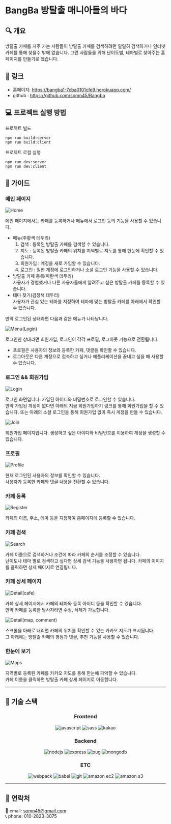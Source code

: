 # BangBa 방탈출 매니아들의 바다

## 🔍 개요

방탈출 카페를 자주 가는 사람들이 방탈출 카페를 검색하려면 일일히 검색하거나 인터넷 카페를 통해 찾을수 밖에 없습니다.
그런 사람들을 위해 난이도별, 테마별로 찾아주는 홈페이지를 만들기로 했습니다.

## 📌 링크

- 홈페이지: https://bangba1-7cba0101cfe9.herokuapp.com/
- github : https://github.com/somn45/Bangba

## 💻 프로젝트 실행 방법

프로젝트 빌드

```
npm run build:server
npm run build:client
```

프로젝트 로컬 실행

```
npm run dev:server
npm run dev:client
```

## 📕 가이드

### 메인 페이지

![Home](<./assets/img/readme/main(modify).png>)

메인 페이지에서는 카페를 등록하거나 메뉴에서 로그인 등의 기능을 사용할 수 있습니다.

- 메뉴(주황색 테두리)
  1. 검색 : 등록된 방탈출 카페를 검색할 수 있습니다.
  2. 지도 : 등록된 방탈출 카페의 위치를 지역별로 지도를 통해 한눈에 확인할 수 있습니다.
  3. 회원가입 : 계정을 새로 가입할 수 있습니다.
  4. 로그인 : 일반 계정에 로그인하거나 소셜 로그인 기능을 사용할 수 있습니다.
- 방탈출 카페 등록(파란색 테두리)  
  사용자가 경험했거나 다른 사용자들에게 알려주고 싶은 방탈출 카페를 등록할 수 있습니다.
- 테마 찾기(검정색 테두리)  
  사용자가 관심 있는 테마를 지정하여 테마에 맞는 방탈출 카페를 아래에서 확인할 수 있습니다.

만약 로그인된 상태라면 다음과 같은 메뉴가 나타납니다.

![Menu(Login)](<./assets/img/readme/menu(login).PNG>)

로그인한 상태라면 회원가입, 로그인이 각각 프로필, 로그아웃 기능으로 전환됩니다.

- 프로필은 사용자의 정보와 등록한 카페, 댓글을 확인할 수 있습니다.
- 로그아웃은 다른 계정으로 접속하고 싶거나 에플리케이션을 끝내고 싶을 때 사용할 수 있습니다.

### 로그인 && 회원가입

![Login](./assets/img/readme/login.PNG)

로그인 화면입니다. 가입된 아이디와 비밀번호로 로그인할 수 있습니다.  
 만약 가입된 계정이 없다면 아래의 지금 회원가입하기 링크를 통해 회원가입을 할 수 있습니다.
또는 아래의 소셜 로그인을 통해 회원가입 없이 즉시 계정을 만들 수 있습니다.

![Join](./assets/img/readme/join.PNG)

회원가입 페이지입니다. 생성하고 싶은 아이디와 비밀번호를 이용하여 계정을 생성할 수 있습니다.

### 프로필

![Profile](./assets/img/readme/profile.PNG)

현재 로그인된 사용자의 정보를 확인할 수 있습니다.  
사용자가 등록한 카페와 댓글 내용을 전환할 수 있습니다.

### 카페 등록

![Register](./assets/img/readme/register.PNG)

카페의 이름, 주소, 테마 등을 지정하여 홈페이지에 등록할 수 있습니다.

### 카페 검색

![Search](./assets/img/readme/search.PNG)

카페 이름으로 검색하거나 조건에 따라 카페의 순서를 조정할 수 있습니다.  
난이도나 테마 별로 검색하고 싶다면 상세 검색 기능을 사용하면 됩니다.
카페의 이미지를 클릭하면 상세 페이지로 연결됩니다.

### 카페 상세 페이지

![Detail(cafe)](<./assets/img/readme/detail(cafe).PNG>)

카페 상세 페이지에서 카페의 테마와 등록 아이디 등을 확인할 수 있습니다.  
만약 카페를 등록한 당사자라면 수정, 삭제가 가능합니다.

![Detail(map, comment)](<./assets/img/readme/detail(map%2C%20comment).PNG>)

스크롤을 아래로 내리면 카페의 위치를 확인할 수 있는 카카오 지도가 표시됩니다.  
그 아래에는 방탈출 카페의 평점과 댓글, 추천 기능을 사용할 수 있습니다.

### 한눈에 보기

![Maps](./assets/img/readme/maps.PNG)

지역별로 등록된 카페를 카카오 지도를 통해 한눈에 파악할 수 있습니다.  
카페 이름을 클릭하면 방탈출 카페 상세 페이지로 이동합니다.

---

## 🔨 기술 스택

<center>
<h3>Frontend</h3>
</center>

<center>
<img alt="javascript" src ="https://img.shields.io/badge/javascript-F7DF1E.svg?&style=for-the-badge&logo=javascript&logoColor=black"/> <img alt="sass" src ="https://img.shields.io/badge/sass-CC6699.svg?&style=for-the-badge&logo=sass&logoColor=white"/> <img alt="kakao" src ="https://img.shields.io/badge/kakao Api-FFCD00.svg?&style=for-the-badge&logo=kakao&logoColor=black"/>
</center>

<center>
<h3>Backend</h3>
</center>

<center>
<img alt="nodejs" src ="https://img.shields.io/badge/nodejs-339933.svg?&style=for-the-badge&logo=node.js&logoColor=white"/> <img alt="express" src ="https://img.shields.io/badge/express-000000.svg?&style=for-the-badge&logo=express&logoColor=white"/> <img alt="pug" src ="https://img.shields.io/badge/pug-A86454.svg?&style=for-the-badge&logo=pug&logoColor=white"/> <img alt="mongodb" src ="https://img.shields.io/badge/mongodb-47A248.svg?&style=for-the-badge&logo=mongodb&logoColor=white"/>
</center>

<center>
<h3>ETC</h3>
</center>

<center>
<img alt="webpack" src ="https://img.shields.io/badge/webpack-8DD6F9.svg?&style=for-the-badge&logo=webpack&logoColor=black"/> <img alt="babel" src ="https://img.shields.io/badge/babel-F9DC3E.svg?&style=for-the-badge&logo=babel&logoColor=black"/> <img alt="git" src ="https://img.shields.io/badge/git-F05032.svg?&style=for-the-badge&logo=git&logoColor=white"/> <img alt="amazon ec2" src ="https://img.shields.io/badge/amazon ec2-F05032.svg?&style=for-the-badge&logo=amazon ec2&logoColor=white"/> <img alt="amazon s3" src ="https://img.shields.io/badge/amazon s3-569A31.svg?&style=for-the-badge&logo=amazon s3&logoColor=white"/>
</center>

---

## 📱 연락처

📧 email: somn45@gmail.com  
📞 phone: 010-2823-3075
